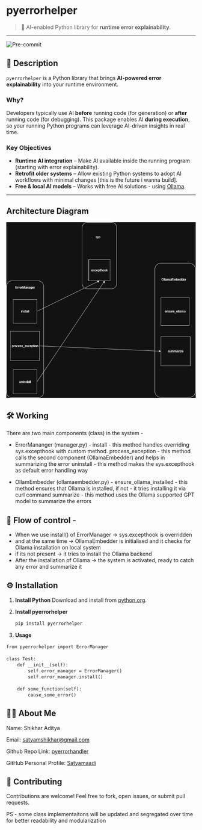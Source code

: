 # pyerrorhelper

> 🧠 AI-enabled Python library for **runtime error explainability**.

---

![Pre-commit](https://github.com/Satyamaadi/pyerrorhelper/actions/workflows/pre-commit.yaml/badge.svg)


## 📖 Description

`pyerrorhelper` is a Python library that brings **AI-powered error explainability** into your runtime environment.

### Why?
Developers typically use AI **before** running code (for generation) or **after** running code (for debugging).
This package enables AI **during execution**, so your running Python programs can leverage AI-driven insights in real time.

### Key Objectives
- **Runtime AI integration** – Make AI available inside the running program (starting with error explainability).
- **Retrofit older systems** – Allow existing Python systems to adopt AI workflows with minimal changes [this is the future i wanna build].
- **Free & local AI models** – Works with free AI solutions - using [Ollama](https://www.ollama.com).

---

## Architecture Diagram

![Architecture Digram](https://raw.githubusercontent.com/Satyamaadi/pyerrorhelper/refs/heads/main/pyerrorhelper.jpg)

## 🛠️ Working

There are two main components (class) in the system -

- ErrorMananger (manager.py) -
    install - this method handles overriding sys.excepthook with custom method.
    process_exception - this method calls the second component (OllamaEmbedder) and helps in summarizing the error
    uninstall - this method makes the sys.excepthook as default error handling way

- OllamEmbedder (ollamaembedder.py) -
    ensure_ollama_installed - this method ensures that Ollama is installed, if not - it tries installing it via curl command
    summarize - this method uses the Ollama supported GPT model to summarize the errors

## 🔀 Flow of control -

- When we use install() of ErrorManager -> sys.excepthook is overridden
- and at the same time -> OllamaEmbedder is initialised and it checks for Ollama installation on local system
- if its not present -> it tries to install the Ollama backend
- After the installation of Ollama -> the system is activated, ready to catch any error and summarize it


## ⚙️ Installation

1. **Install Python**
   Download and install from [python.org](https://www.python.org/downloads/).

2. **Install pyerrorhelper**
   ```bash
   pip install pyerrorhelper
   ```

3. **Usage**
```
from pyerrorhelper import ErrorManager

class Test:
    def __init__(self):
        self.error_manager = ErrorManager()
        self.error_manager.install()

    def some_function(self):
        cause_some_error()
```
## 👨‍💻 About Me

Name: Shikhar Aditya

Email: satyamshikhar@gmail.com

Github Repo Link: [pyerrorhandler](https://github.com/Satyamaadi/pyerrorhelper)

GitHub Personal Profile: [Satyamaadi](https://github.com/Satyamaadi)

## 🤝 Contributing

Contributions are welcome! Feel free to fork, open issues, or submit pull requests.

PS - some class implementaitons will be updated and segregated over time for better readability and modularization
